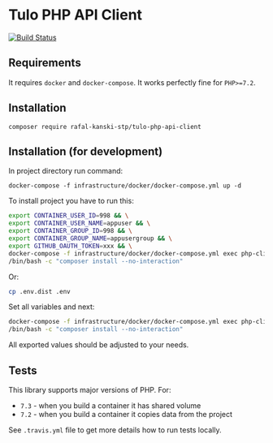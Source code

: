 # Tulo PHP API  Client

[![Build Status](https://travis-ci.org/rafal-kanski-stp/tulo-php-api-client.svg?branch=master)](https://travis-ci.org/rafal-kanski-stp/tulo-php-api-client)

## Requirements

It requires `docker` and `docker-compose`. It works perfectly fine for `PHP>=7.2`.

## Installation

`composer require rafal-kanski-stp/tulo-php-api-client`

## Installation (for development)

In project directory run command:

```bash**
docker-compose -f infrastructure/docker/docker-compose.yml up -d
```

To install project you have to run this:

```bash
export CONTAINER_USER_ID=998 && \
export CONTAINER_USER_NAME=appuser && \
export CONTAINER_GROUP_ID=998 && \
export CONTAINER_GROUP_NAME=appusergroup && \
export GITHUB_OAUTH_TOKEN=xxx && \
docker-compose -f infrastructure/docker/docker-compose.yml exec php-cli-7.3 \
/bin/bash -c "composer install --no-interaction"
```

Or:

```bash
cp .env.dist .env
```

Set all variables and next:

```bash
docker-compose -f infrastructure/docker/docker-compose.yml exec php-cli-7.3 \
/bin/bash -c "composer install --no-interaction"
```

All exported values should be adjusted to your needs.

## Tests

This library supports major versions of PHP. For:

* `7.3` - when you build a container it has shared volume
* `7.2` - when you build a container it copies data from the project

See `.travis.yml` file to get more details how to run tests locally.
